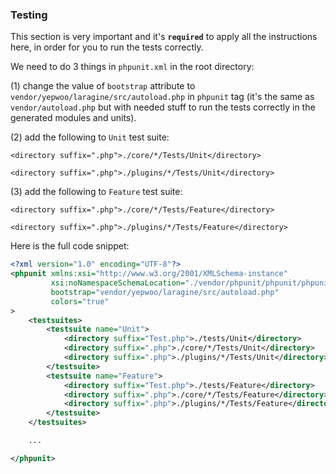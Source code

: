 ### Testing

This section is very important and it's **`required`** to apply all the instructions here, in order for you to run the tests correctly.

We need to do 3 things in `phpunit.xml` in the root directory:

(1) change the value of `bootstrap` attribute to `vendor/yepwoo/laragine/src/autoload.php` in `phpunit` tag (it's the same as `vendor/autoload.php` but with needed stuff to run the tests correctly in the generated modules and units).

(2) add the following to `Unit` test suite:

`<directory suffix=".php">./core/*/Tests/Unit</directory>`

`<directory suffix=".php">./plugins/*/Tests/Unit</directory>`

(3) add the following to `Feature` test suite:

`<directory suffix=".php">./core/*/Tests/Feature</directory>`

`<directory suffix=".php">./plugins/*/Tests/Feature</directory>`

Here is the full code snippet:

```xml
<?xml version="1.0" encoding="UTF-8"?>
<phpunit xmlns:xsi="http://www.w3.org/2001/XMLSchema-instance"
         xsi:noNamespaceSchemaLocation="./vendor/phpunit/phpunit/phpunit.xsd"
         bootstrap="vendor/yepwoo/laragine/src/autoload.php"
         colors="true"
>
    <testsuites>
        <testsuite name="Unit">
            <directory suffix="Test.php">./tests/Unit</directory>
            <directory suffix=".php">./core/*/Tests/Unit</directory>
            <directory suffix=".php">./plugins/*/Tests/Unit</directory>
        </testsuite>
        <testsuite name="Feature">
            <directory suffix="Test.php">./tests/Feature</directory>
            <directory suffix=".php">./core/*/Tests/Feature</directory>
            <directory suffix=".php">./plugins/*/Tests/Feature</directory>
        </testsuite>
    </testsuites>

    ...

</phpunit>
```